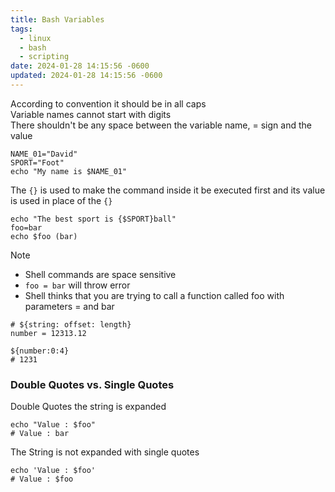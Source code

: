 ```yaml
---
title: Bash Variables
tags:
  - linux
  - bash
  - scripting
date: 2024-01-28 14:15:56 -0600
updated: 2024-01-28 14:15:56 -0600
---
```


According to convention it should be in all caps  
Variable names cannot start with digits  
There shouldn't be any space between the variable name, = sign and the value

````shell
NAME_01="David"
SPORT="Foot"
echo "My name is $NAME_01"
````

The `{}` is used to make the command inside it be executed first and its value is used in place of the `{}`

````shell
echo "The best sport is {$SPORT}ball"
foo=bar
echo $foo (bar)
````

 > [!NOTE]
 > * Shell commands are space sensitive 
 > * `foo = bar` will throw error
 > * Shell thinks that you are trying to call a function called foo with parameters = and bar

````shell
# ${string: offset: length}
number = 12313.12

${number:0:4}
# 1231
````

### Double Quotes vs. Single Quotes

Double Quotes the string is expanded

````shell
echo "Value : $foo"
# Value : bar
````

The String is not expanded with single quotes

````shell
echo 'Value : $foo'
# Value : $foo
````
